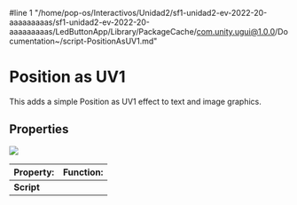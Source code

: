 #line 1 "/home/pop-os/Interactivos/Unidad2/sf1-unidad2-ev-2022-20-aaaaaaaaas/sf1-unidad2-ev-2022-20-aaaaaaaaas/LedButtonApp/Library/PackageCache/com.unity.ugui@1.0.0/Documentation~/script-PositionAsUV1.md"
# Position as UV1

This adds a simple Position as UV1 effect to text and image graphics.

## Properties

![](images/UI_PositionAsUV1Inspector.png)

|**Property:** |**Function:** |
|:---|:---|
|**Script** |  |
